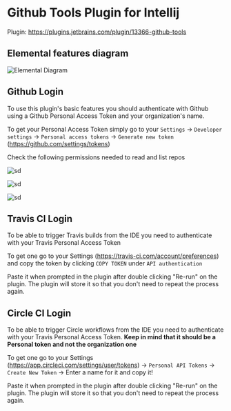 # Github Tools Plugin for Intellij
Plugin: https://plugins.jetbrains.com/plugin/13366-github-tools

## Elemental features diagram
![Elemental Diagram](https://user-images.githubusercontent.com/4492972/88056345-c6ab2980-cb36-11ea-834e-3b0352a452ed.png)

## Github Login
To use this plugin's basic features you should authenticate with Github using a Github Personal Access Token and your organization's name.

To get your Personal Access Token simply go to your `Settings` -> `Developer settings` -> `Personal access tokens` -> `Generate new token` (https://github.com/settings/tokens)

Check the following permissions needed to read and list repos

![sd](https://i.ibb.co/DRJQ0dr/Screenshot-2020-07-27-at-14-26-27.png)

![sd](https://i.ibb.co/MBpMd6g/Screenshot-2020-07-27-at-14-26-32.png)

![sd](https://i.ibb.co/WG22nV3/Screenshot-2020-07-27-at-14-26-38.png)

## Travis CI Login
To be able to trigger Travis builds from the IDE you need to authenticate with your Travis Personal Access Token

To get one go to your Settings (https://travis-ci.com/account/preferences) and copy the token by clicking `COPY TOKEN` under `API authentication`

Paste it when prompted in the plugin after double clicking "Re-run" on the plugin. The plugin will store it so that you don't need to repeat the process again.

## Circle CI Login
To be able to trigger Circle workflows from the IDE you need to authenticate with your Travis Personal Access Token. **Keep in mind that it should be a Personal token and not the organization one**

To get one go to your Settings (https://app.circleci.com/settings/user/tokens) -> `Personal API Tokens` -> `Create New Token` -> Enter a name for it and copy it!

Paste it when prompted in the plugin after double clicking "Re-run" on the plugin. The plugin will store it so that you don't need to repeat the process again.
